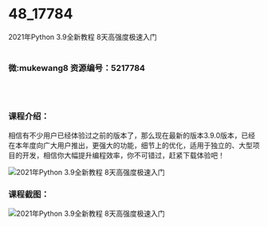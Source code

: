 # 48_17784
2021年Python 3.9全新教程 8天高强度极速入门
<br/></br>
<h3>微:mukewang8 资源编号：5217784</h3>
<br/></br>
<h3>课程介绍：</h3>
<p>相信有不少用户已经体验过之前的版本了，那么现在最新的版本3.9.0版本，已经在本年度向广大用户推出，更强大的功能，细节上的优化，适用于独立的、大型项目的开发，相信你大幅提升编程效率，你不可错过，赶紧下载体验吧！</p>
<p><img src="https://www.ko996.com/wp-content/uploads/img/2021/01/1-82.png" alt="2021年Python 3.9全新教程 8天高强度极速入门"></p>
<div class="info-desc">
<h3>课程截图：</h3>
<p><img src="https://www.ko996.com/wp-content/uploads/img/2021/01/2-97.png" alt="2021年Python 3.9全新教程 8天高强度极速入门"></p>


			
</div>
